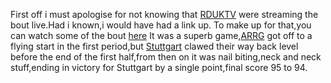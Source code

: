 <html><body><p>First off i must apologise for not knowing that <a href="http://rduk.tv/">RDUKTV</a> were streaming the bout live.Had i known,i would have had a link up.
To make up for that,you can watch some of the bout <a href="http://www.youtube.com/playlist?list=PLE6AEAE2386064B40">here</a>
It was a superb game,<a href="http://www.arrg.co.uk/">ARRG</a> got off to a flying start in the first period,but <a href="http://translate.google.co.uk/translate?hl=en&amp;sl=de&amp;u=http://www.rollergirlz.de/&amp;ei=RjJSTuq7LMnPhAeGoIDCBg&amp;sa=X&amp;oi=translate&amp;ct=result&amp;resnum=4&amp;ved=0CDUQ7gEwAw&amp;prev=/search%3Fq%3Dsvrg%26hl%3Den%26client%3Dfirefox-a%26hs%3DDF8%26rls%3Dorg.mozilla:en-GB:official%26prmd%3Divns">Stuttgart</a> clawed their way back level before the end of the first half,from then on it was nail biting,neck and neck stuff,ending in victory for Stuttgart by a single point,final score 95 to 94.</p></body></html>

